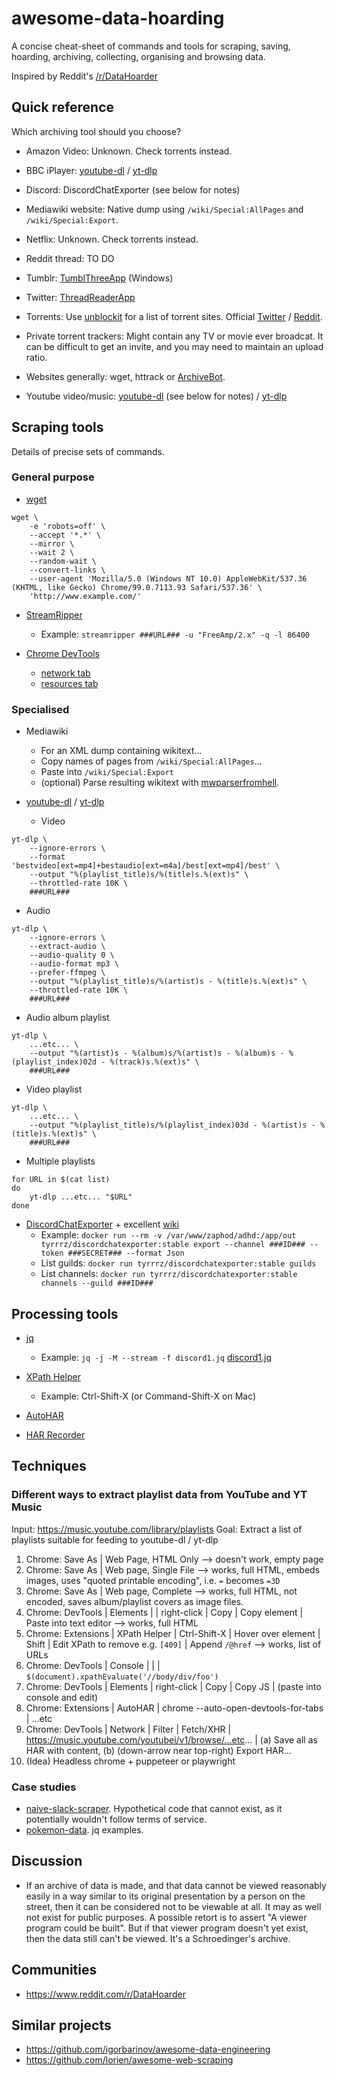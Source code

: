# awesome-data-hoarding

A concise cheat-sheet of commands and tools for scraping, saving, hoarding, archiving, collecting, organising and browsing data.

Inspired by Reddit's [/r/DataHoarder](https://www.reddit.com/r/DataHoarder/)

## Quick reference

Which archiving tool should you choose?

- Amazon Video: Unknown. Check torrents instead.

- BBC iPlayer: [youtube-dl](https://youtube-dl.org/) / [yt-dlp](https://github.com/yt-dlp/yt-dlp)

- Discord: DiscordChatExporter (see below for notes)

- Mediawiki website: Native dump using `/wiki/Special:AllPages` and `/wiki/Special:Export`.

- Netflix: Unknown. Check torrents instead.

- Reddit thread: TO DO

- Tumblr: [TumblThreeApp](https://github.com/TumblThreeApp/TumblThree) (Windows)

- Twitter: [ThreadReaderApp](https://threadreaderapp.com/)

- Torrents: Use [unblockit](https://www.google.com/search?q=unblockit) for a list of torrent sites. Official [Twitter](https://twitter.com/thepirateproxy) / [Reddit](https://www.reddit.com/r/Unblockit/).

- Private torrent trackers: Might contain any TV or movie ever broadcat. It can be difficult to get an invite, and you may need to maintain an upload ratio.

- Websites generally: wget, httrack or [ArchiveBot](https://wiki.archiveteam.org/index.php?title=ArchiveBot).

- Youtube video/music: [youtube-dl](https://youtube-dl.org/) (see below for notes) / [yt-dlp](https://github.com/yt-dlp/yt-dlp)

## Scraping tools

Details of precise sets of commands.

### General purpose

- [wget](https://www.gnu.org/software/wget/manual/wget.html)

```
wget \
    -e 'robots=off' \
    --accept '*.*' \
    --mirror \
    --wait 2 \
    --random-wait \
    --convert-links \
    --user-agent 'Mozilla/5.0 (Windows NT 10.0) AppleWebKit/537.36 (KHTML, like Gecko) Chrome/99.0.7113.93 Safari/537.36' \
    'http://www.example.com/'
```

- [StreamRipper](http://streamripper.sourceforge.net)
    - Example: `streamripper ###URL### -u "FreeAmp/2.x" -q -l 86400`

- [Chrome DevTools](https://developer.chrome.com/docs/devtools)
    - [network tab](https://developer.chrome.com/docs/devtools/network/reference)
    - [resources tab](https://developer.chrome.com/docs/devtools/resources)

### Specialised

- Mediawiki
    - For an XML dump containing wikitext...
    - Copy names of pages from `/wiki/Special:AllPages`...
    - Paste into `/wiki/Special:Export`
    - (optional) Parse resulting wikitext with [mwparserfromhell](https://github.com/earwig/mwparserfromhell).

- [youtube-dl](https://yt-dl.org) / [yt-dlp](https://github.com/yt-dlp/yt-dlp)
  - Video

```
yt-dlp \
    --ignore-errors \
    --format 'bestvideo[ext=mp4]+bestaudio[ext=m4a]/best[ext=mp4]/best' \
    --output "%(playlist_title)s/%(title)s.%(ext)s" \
    --throttled-rate 10K \
    ###URL###
```

  - Audio

```
yt-dlp \
    --ignore-errors \
    --extract-audio \
    --audio-quality 0 \
    --audio-format mp3 \
    --prefer-ffmpeg \
    --output "%(playlist_title)s/%(artist)s - %(title)s.%(ext)s" \
    --throttled-rate 10K \
    ###URL###
```

  - Audio album playlist

```
yt-dlp \
    ...etc... \
    --output "%(artist)s - %(album)s/%(artist)s - %(album)s - %(playlist_index)02d - %(track)s.%(ext)s" \
    ###URL###
```

  - Video playlist

```
yt-dlp \
    ...etc... \
    --output "%(playlist_title)s/%(playlist_index)03d - %(artist)s - %(title)s.%(ext)s" \
    ###URL###
```

  - Multiple playlists

```
for URL in $(cat list)
do
    yt-dlp ...etc... "$URL"
done
```

- [DiscordChatExporter](https://github.com/Tyrrrz/DiscordChatExporter) + excellent [wiki](https://github.com/Tyrrrz/DiscordChatExporter/wiki)
    - Example: `docker run --rm -v /var/www/zaphod/adhd:/app/out tyrrrz/discordchatexporter:stable export --channel ###ID### --token ###SECRET### --format Json`
    - List guilds: `docker run tyrrrz/discordchatexporter:stable guilds`
    - List channels: `docker run tyrrrz/discordchatexporter:stable channels --guild ###ID###`

## Processing tools

- [jq](https://stedolan.github.io/jq/)
    - Example: `jq -j -M --stream -f discord1.jq` [discord1.jq](https://gist.github.com/willsheppard/f9b7cc9b130784ffd7bd8f144cf892f8)

- [XPath Helper](https://chrome.google.com/webstore/detail/xpath-helper/hgimnogjllphhhkhlmebbmlgjoejdpjl)
    - Example: Ctrl-Shift-X (or Command-Shift-X on Mac)

- [AutoHAR](https://github.com/Aloisius/autohar)

- [HAR Recorder](https://chrome.google.com/webstore/detail/har-recorder/emfabjnfjiknifjlfpjobbecfepplhkd)

## Techniques

### Different ways to extract playlist data from YouTube and YT Music

Input: https://music.youtube.com/library/playlists
Goal: Extract a list of playlists suitable for feeding to youtube-dl / yt-dlp

1. Chrome: Save As | Web Page, HTML Only --> doesn't work, empty page
1. Chrome: Save As | Web page, Single File --> works, full HTML, embeds images, uses "quoted printable encoding", i.e. `=` becomes `=3D`
1. Chrome: Save As | Web page, Complete --> works, full HTML, not encoded, saves album/playlist covers as image files.
1. Chrome: DevTools | Elements | <body> | right-click | Copy | Copy element | Paste into text editor --> works, full HTML
1. Chrome: Extensions | XPath Helper | Ctrl-Shift-X | Hover over element | Shift | Edit XPath to remove e.g. `[409]` | Append `/@href` --> works, list of URLs
1. Chrome: DevTools | Console | [<load jquery>](https://stackoverflow.com/a/7474386) | [<XPath add-in>](https://stackoverflow.com/a/20495940) | `$(document).xpathEvaluate('//body/div/foo')`
1. Chrome: DevTools | Elements | right-click | Copy | Copy JS | (paste into console and edit)
1. Chrome: Extensions | AutoHAR | chrome --auto-open-devtools-for-tabs | ...etc
1. Chrome: DevTools | Network | Filter | Fetch/XHR | https://music.youtube.com/youtubei/v1/browse/...etc... | (a) Save all as HAR with content, (b) (down-arrow near top-right) Export HAR... 
1. (Idea) Headless chrome + puppeteer or playwright

### Case studies

- [naive-slack-scraper](). Hypothetical code that cannot exist, as it potentially wouldn't follow terms of service.
- [pokemon-data](https://github.com/pokemon-names/pokemon-data/blob/main/data/README.md). jq examples.

## Discussion

- If an archive of data is made, and that data cannot be viewed reasonably easily in a way similar to its original presentation by a person on the street, then it can be considered not to be viewable at all. It may as well not exist for public purposes. A possible retort is to assert "A viewer program could be built". But if that viewer program doesn't yet exist, then the data still can't be viewed. It's a Schroedinger's archive.

## Communities

- https://www.reddit.com/r/DataHoarder

## Similar projects

- https://github.com/igorbarinov/awesome-data-engineering
- https://github.com/lorien/awesome-web-scraping
